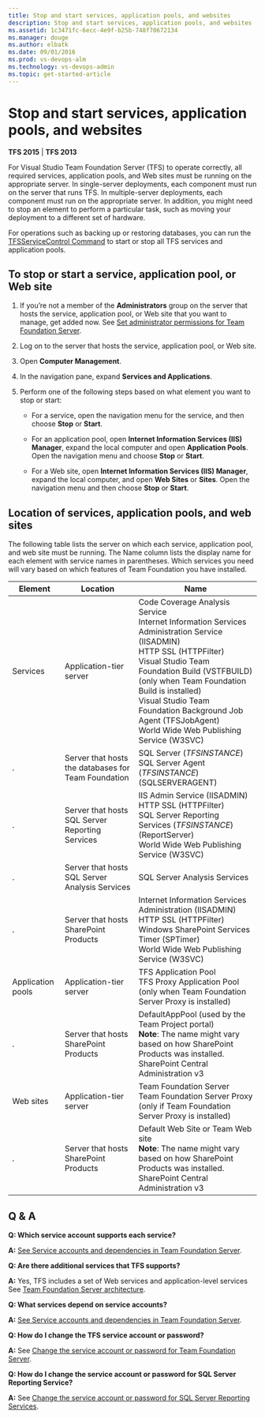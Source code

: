 ```yaml
---
title: Stop and start services, application pools, and websites
description: Stop and start services, application pools, and websites
ms.assetid: 1c3471fc-6ecc-4e9f-b25b-748f70672134
ms.manager: douge
ms.author: elbatk
ms.date: 09/01/2016
ms.prod: vs-devops-alm
ms.technology: vs-devops-admin
ms.topic: get-started-article
---
```


[//]: # (monikerRange: '>= tfs-2013 < tfs-2017')

# Stop and start services, application pools, and websites

**TFS 2015** | **TFS 2013**

For Visual Studio Team Foundation Server (TFS) to operate correctly, all required services, application pools, and Web sites must be running on the appropriate server. In single-server deployments, each component must run on the server that runs TFS. In multiple-server deployments, each component must run on the appropriate server. In addition, you might need to stop an element to perform a particular task, such as moving your deployment to a different set of hardware.

For operations such as backing up or restoring databases, you can run the [TFSServiceControl Command](../command-line/tfsservicecontrol-cmd.md) to start or stop all TFS services and application pools.

## To stop or start a service, application pool, or Web site

1.  If you’re not a member of the **Administrators** group on the server that hosts the service, application pool, or Web site that you want to manage, get added now. See [Set administrator permissions for Team Foundation Server](../add-administrator-tfs.md).

2.  Log on to the server that hosts the service, application pool, or Web site.

3.  Open **Computer Management**.

4.  In the navigation pane, expand **Services and Applications**.

5.  Perform one of the following steps based on what element you want to stop or start:

    -   For a service, open the navigation menu for the service, and then choose **Stop** or **Start**.

    -   For an application pool, open **Internet Information Services (IIS) Manager**, expand the local computer and open **Application Pools**. Open the navigation menu and choose **Stop** or **Start**.

    -   For a Web site, open **Internet Information Services (IIS) Manager**, expand the local computer, and open **Web Sites** or **Sites**. Open the navigation menu and then choose **Stop** or **Start**.

## Location of services, application pools, and web sites

The following table lists the server on which each service, application pool, and web site must be running. The Name column lists the display name for each element with service names in parentheses. Which services you need will vary based on which features of Team Foundation you have installed.

| Element | Location | Name |
| --- | --- | --- |
| Services | Application-tier server | Code Coverage Analysis Service </br> Internet Information Services Administration Service (IISADMIN) </br> HTTP SSL (HTTPFilter) </br> Visual Studio Team Foundation Build (VSTFBUILD) (only when Team Foundation Build is installed) </br> Visual Studio Team Foundation Background Job Agent (TFSJobAgent) </br> World Wide Web Publishing Service (W3SVC) |
| . | Server that hosts the databases for Team Foundation | SQL Server (<em>TFSINSTANCE</em>) </br> SQL Server Agent (<em>TFSINSTANCE</em>) (SQLSERVERAGENT) |
| . | Server that hosts SQL Server Reporting Services | IIS Admin Service (IISADMIN) </br> HTTP SSL (HTTPFilter) </br> SQL Server Reporting Services (<em>TFSINSTANCE</em>) (ReportServer) </br> World Wide Web Publishing Service (W3SVC) |
| . | Server that hosts SQL Server Analysis Services | SQL Server Analysis Services |
| . | Server that hosts SharePoint Products  | Internet Information Services Administration (IISADMIN) </br> HTTP SSL (HTTPFilter) </br> Windows SharePoint Services Timer (SPTimer) </br> World Wide Web Publishing Service (W3SVC) |
| Application pools | Application-tier server | TFS Application Pool </br> TFS Proxy Application Pool (only when Team Foundation Server Proxy is installed) |
| . | Server that hosts SharePoint Products | DefaultAppPool (used by the Team Project portal) </br> **Note**: The name might vary based on how SharePoint Products was installed. </br> SharePoint Central Administration v3 |
| Web sites | Application-tier server | Team Foundation Server </br> Team Foundation Server Proxy (only if Team Foundation Server Proxy is installed) |
| . | Server that hosts SharePoint Products | Default Web Site or Team Web site </br> **Note**: The name might vary based on how SharePoint Products was installed. </br> SharePoint Central Administration v3 |</tbody>


## Q & A

**Q: Which service account supports each service?**

**A:** [See Service accounts and dependencies in Team Foundation Server](service-accounts-dependencies-tfs.md).

**Q: Are there additional services that TFS supports?**

**A:** Yes, TFS includes a set of Web services and application-level services See [Team Foundation Server architecture](../architecture/architecture.md).

**Q: What services depend on service accounts?**

**A:** [See Service accounts and dependencies in Team Foundation Server](service-accounts-dependencies-tfs.md).

**Q: How do I change the TFS service account or password?**

**A:** See [Change the service account or password for Team Foundation Server](change-service-account-password.md).

**Q: How do I change the service account or password for SQL Server Reporting Service?**

**A:** See [Change the service account or password for SQL Server Reporting Services](change-service-account-or-password-sql-reporting.md).
